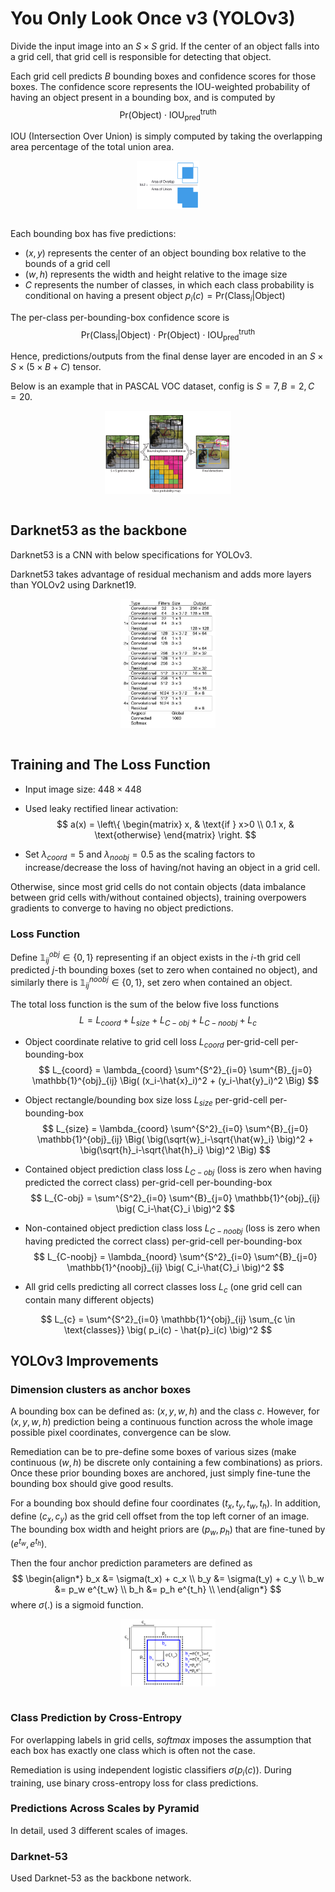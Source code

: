 # You Only Look Once v3 (YOLOv3)

Divide the input image into an $S \times S$ grid.
If the center of an object falls into a grid cell, that grid cell
is responsible for detecting that object.

Each grid cell predicts $B$ bounding boxes and confidence scores for those boxes.
The confidence score represents the IOU-weighted probability of having an object present in a bounding box, and is computed by 
$$
\text{Pr(Object)} \cdot \text{IOU}^{\text{truth}}_{\text{pred}}
$$

IOU (Intersection Over Union) is simply computed by taking the overlapping area percentage of the total union area.
<div style="display: flex; justify-content: center;">
      <img src="imgs/iou.png" width="20%" height="20%" alt="iou" />
</div>
</br>

Each bounding box has five predictions:
* $(x,y)$ represents the center of an object bounding box relative to the bounds of a grid cell
* $(w, h)$ represents the width and height relative to the image size
* $C$ represents the number of classes, in which each class probability is conditional on having a present object $p_i(c)=\text{Pr}(\text{Class}_i|\text{Object})$

The per-class per-bounding-box confidence score is 
$$
\text{Pr}(\text{Class}_i|\text{Object}) \cdot
\text{Pr(Object)} \cdot \text{IOU}^{\text{truth}}_{\text{pred}}
$$

Hence, predictions/outputs from the final dense layer are encoded in an $S \times S \times (5 \times B + C)$ tensor.

Below is an example that in PASCAL VOC dataset, config is $S=7, B=2, C=20$.

<div style="display: flex; justify-content: center;">
      <img src="imgs/yolo.png" width="40%" height="30%" alt="yolo" />
</div>
</br>

## Darknet53 as the backbone

Darknet53 is a CNN with below specifications for YOLOv3.

Darknet53 takes advantage of residual mechanism and adds more layers than YOLOv2 using Darknet19.

<div style="display: flex; justify-content: center;">
      <img src="imgs/darknet53.png" width="30%" height="50%" alt="darknet53" />
</div>
</br>

## Training and The Loss Function

* Input image size: $448 \times 448$

* Used leaky rectified linear activation:
$$
a(x) =
\left\{
    \begin{matrix}
      x, & \text{if } x>0 \\
      0.1 x, & \text{otherwise}
    \end{matrix}
\right.
$$

* Set $\lambda_{coord}=5$ and $\lambda_{noobj}=0.5$ as the scaling factors to increase/decrease the loss of having/not having an object in a grid cell.

Otherwise, since most grid cells do not contain objects (data imbalance between grid cells with/without contained objects), training overpowers gradients to converge to having no object predictions. 

### Loss Function

Define $\mathbb{1}^{obj}_{ij} \in \{0,1\}$ representing if an object exists in the $i$-th grid cell predicted $j$-th bounding boxes (set to zero when contained no object),
and similarly there is $\mathbb{1}^{noobj}_{ij} \in \{0,1\}$, set zero when contained an object.

The total loss function is the sum of the below five loss functions
$$
L = L_{coord}  + L_{size} + L_{C-obj} + L_{C-noobj} + L_{c}
$$

* Object coordinate relative to grid cell loss $L_{coord}$ per-grid-cell per-bounding-box
$$
L_{coord} = 
\lambda_{coord} \sum^{S^2}_{i=0} \sum^{B}_{j=0}
\mathbb{1}^{obj}_{ij} \Big( (x_i-\hat{x}_i)^2 + (y_i-\hat{y}_i)^2 \Big)
$$

* Object rectangle/bounding box size loss $L_{size}$ per-grid-cell per-bounding-box
$$
L_{size} =
\lambda_{coord} \sum^{S^2}_{i=0} \sum^{B}_{j=0}
\mathbb{1}^{obj}_{ij} \Big( \big(\sqrt{w}_i-\sqrt{\hat{w}_i} \big)^2 + \big(\sqrt{h}_i-\sqrt{\hat{h}_i} \big)^2 \Big)
$$

* Contained object prediction class loss $L_{C-obj}$ (loss is zero when having predicted the correct class) per-grid-cell per-bounding-box
$$
L_{C-obj} = 
\sum^{S^2}_{i=0} \sum^{B}_{j=0}
\mathbb{1}^{obj}_{ij} \big( C_i-\hat{C}_i \big)^2
$$

* Non-contained object prediction class loss $L_{C-noobj}$ (loss is zero when having predicted the correct class) per-grid-cell per-bounding-box
$$
L_{C-noobj} = 
\lambda_{noord}
\sum^{S^2}_{i=0} \sum^{B}_{j=0}
\mathbb{1}^{noobj}_{ij} \big( C_i-\hat{C}_i \big)^2
$$

* All grid cells predicting all correct classes loss $L_c$ (one grid cell can contain many different objects)

$$
L_{c} = \sum^{S^2}_{i=0} \mathbb{1}^{obj}_{ij}
\sum_{c \in \text{classes}} \big( p_i(c) - \hat{p}_i(c) \big)^2
$$

## YOLOv3 Improvements

### Dimension clusters as anchor boxes

A bounding box can be defined as: $(x, y, w, h)$ and the class $c$.
However, for $(x, y, w, h)$ prediction being a continuous function across the whole image possible pixel coordinates, convergence can be slow.

Remediation can be to pre-define some boxes of various sizes (make continuous $(w, h)$ be discrete only containing a few combinations) as priors.
Once these prior bounding boxes are anchored, just simply fine-tune the bounding box should give good results.

For a bounding box should define four coordinates $(t_x, t_y, t_w, t_h)$. 
In addition, define $(c_x, c_y)$ as the grid cell offset from the top left corner of an image.
The bounding box width and height priors are $(p_w, p_h)$ that are fine-tuned by $(e^{t_w}, e^{t_h})$.

Then the four anchor prediction parameters are defined as
$$
\begin{align*}
    b_x &= \sigma(t_x) + c_x \\
    b_y &= \sigma(t_y) + c_y \\
    b_w &= p_w e^{t_w} \\
    b_h &= p_h e^{t_h} \\
\end{align*}
$$
where $\sigma(.)$ is a sigmoid function.

<div style="display: flex; justify-content: center;">
      <img src="imgs/yolov3_anchor_box.png" width="30%" height="30%" alt="yolov3_anchor_box" />
</div>
</br>

### Class Prediction by Cross-Entropy

For overlapping labels in grid cells, $softmax$ imposes the assumption that each box has exactly one class which is often not the case.

Remediation is using independent logistic classifiers $\sigma\big(p_i(c)\big)$. 
During training, use binary cross-entropy loss for class predictions.

### Predictions Across Scales by Pyramid

In detail, used 3 different scales of images.

### Darknet-53

Used Darknet-53 as the backbone network.